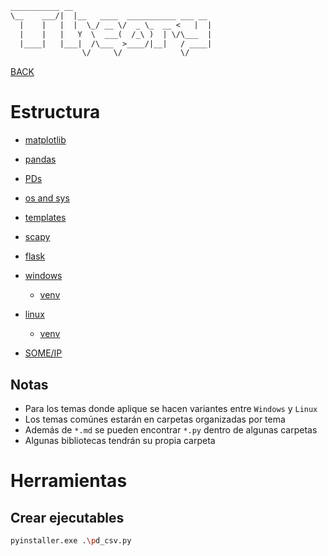 ~~~ txt
___________ __                               
\__    ___/|  |__   ____  ___________ ___ __ 
  |    |   |  |  \_/ __ \/  _ \_  __ <   |  |
  |    |   |   Y  \  ___(  /_\ )  | \/\___  |
  |____|   |___|  /\___  >____/|__|   / ____|
                \/     \/             \/     
~~~

[BACK](../README.md)

# Estructura

- [matplotlib](./matplotlib/MATPLOTLIB.md)
- [pandas](./pandas/PANDAS.md)
- [PDs](./PDs/PDs.md)
- [os and sys](./os_and_sys/OS_AND_SYS.md)
- [templates](./templates/TEMPLATES.md)
- [scapy](./scapy/SCAPY.md)
- [flask](./flask/FLASK.md)

- [windows](./windows/PYTHON_WIN.md)
  - [venv](./windows/win_venv.md)
- [linux](./linux/PYTHON_LIN.md)
  - [venv](./linux/lin_venv.md)

- [SOME/IP](./some_ip/SOME_IP.md)

## Notas
- Para los temas donde aplique se hacen variantes entre `Windows` y `Linux`
- Los temas comúnes estarán en carpetas organizadas por tema
- Además de `*.md` se pueden encontrar `*.py` dentro de algunas carpetas
- Algunas bibliotecas tendrán su propia carpeta

# Herramientas

## Crear ejecutables

~~~ sh
pyinstaller.exe .\pd_csv.py
~~~